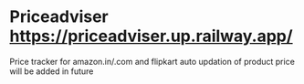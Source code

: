 # Priceadviser https://priceadviser.up.railway.app/
Price tracker for amazon.in/.com and flipkart
auto updation of product price will be added in future
